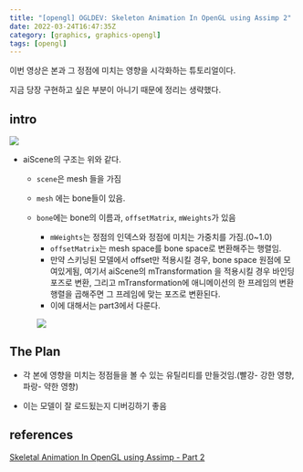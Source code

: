 ```yaml
---
title: "[opengl] OGLDEV: Skeleton Animation In OpenGL using Assimp 2"
date: 2022-03-24T16:47:35Z
category: [graphics, graphics-opengl]
tags: [opengl]
---
```


이번 영상은 본과 그 정점에 미치는 영향을 시각화하는 튜토리얼이다.

지금 당장 구현하고 싶은 부분이 아니기 때문에 정리는 생략했다.

## **intro**

![](https://blog.kakaocdn.net/dn/BHdew/btrw8OuqMG2/EOhlmeUvlTntGQ7I28ijT1/img.png)

- aiScene의 구조는 위와 같다.

  - `scene`은 mesh 들을 가짐
  - `mesh` 에는 bone들이 있음.
  - `bone`에는 bone의 이름과, `offsetMatrix`, `mWeights`가 있음

    - `mWeights`는 정점의 인덱스와 정점에 미치는 가중치를 가짐.(0~1.0)
    - `offsetMatrix`는 mesh space를 bone space로 변환해주는 행렬임.
    - 만약 스키닝된 모델에서 offset만 적용시킬 경우, bone space 원점에 모여있게됨, 여기서 aiScene의 mTransformation 을 적용시킬 경우 바인딩 포즈로 변환, 그리고 mTransformation에 애니메이션의 한 프레임의 변환행렬을 곱해주면 그 프레임에 맞는 포즈로 변환된다.
    - 이에 대해서는 part3에서 다룬다.

    ![](https://img1.daumcdn.net/thumb/R1280x0/?scode=mtistory2&fname=https%3A%2F%2Fblog.kakaocdn.net%2Fdn%2FbfRO3t%2FbtrzwPxPgbh%2FRUU30UA5xq8KeNXaBtbJ31%2Fimg.png)

## **The Plan**

- 각 본에 영향을 미치는 정점들을 볼 수 있는 유틸리티를 만들것임.(빨강- 강한 영향, 파랑- 약한 영향)

- 이는 모델이 잘 로드됬는지 디버깅하기 좋음

## **references**

[Skeletal Animation In OpenGL using Assimp - Part 2](https://www.youtube.com/watch?v=pb6KZPaDBBY&list=PLA0dXqQjCx0TKQiXRyQU62KQgcTE6E92f&index=2&t=623s)
